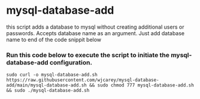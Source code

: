 # mysql-database-add
this script adds a database to mysql without creating additional users or passwords. Accepts database name as an argument. Just add database name to end of the code snippit below

### Run this code below to execute the script to initiate the mysql-database-add configuration.
~~~
sudo curl -o mysql-database-add.sh https://raw.githubusercontent.com/wjcarey/mysql-database-add/main/mysql-database-add.sh && sudo chmod 777 mysql-database-add.sh && sudo ./mysql-database-add.sh
~~~